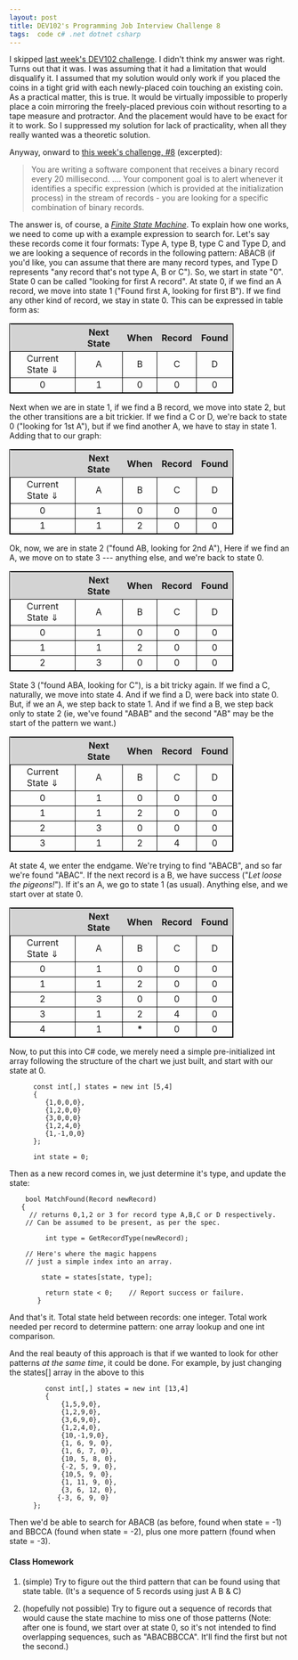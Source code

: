 ```yaml
---
layout: post
title: DEV102's Programming Job Interview Challenge 8
tags:  code c# .net dotnet csharp
---
```

<style>
td 
{ 
  text-align:center; 
  border: 1px solid black;
}
thead { background-color: lightgrey;}
th 
{
    font-weight:bold;
    
}
table 
{ 
  border: 1px solid black; 
  text-align:center; 
  width: 80%}
</style>

I skipped [last week's DEV102 challenge](http://www.dev102.com/net/a-programming-job-interview-challenge-7-coins-of-the-round-table/).   I didn't think my answer was right.  Turns out that it was. I was assuming that it had a limitation that would disqualify it.  I assumed that my solution would only work if you placed the coins in a tight grid with each newly-placed coin touching an existing coin.  As a practical matter, this is true.  It would be virtually impossible to properly place a coin mirroring the freely-placed previous coin without resorting to a tape measure and protractor.  And the placement would have to be exact for it to work.  So I suppressed my solution for lack of practicality, when all they really wanted was a theoretic solution. 

Anyway, onward to [this week's challenge, #8](http://www.dev102.com/net/a-programming-job-interview-challenge-8-a-needle-in-a-haystack/) (excerpted):

>You are writing a software component that receives a binary record every 20 millisecond. .... Your component goal is to alert whenever it identifies a specific expression (which is provided at the initialization process) in the stream of records - you are looking for a specific combination of binary records. 

The answer is, of course, a [*Finite State Machine*](http://en.wikipedia.org/wiki/Finite_State_Machine). To explain how one works, we need to come up with a example expression to search for.  Let's say these records come it four formats: Type A, type B, type C and Type D, and we are looking a sequence of records in the following pattern: ABACB (if you'd like, you can assume that there are many record types, and Type D represents "any record that's not type A, B or C").  So, we start in state "0". State 0 can be called "looking for first A record".  At state 0, if we find an A record, we move into state 1 ("Found first A, looking for first B").  If we find any other kind of record, we stay in state 0.  This can be expressed in table form as:


  | | Next State | When | Record | Found 
  -|----------|------|--------|-------
  Current State &dArr; | A | B | C | D 
  0	| 1 |	0 |	0 |	0 

Next when we are in state 1, if we find a B record, we move into state 2, but the other transitions are a bit trickier.  If we find a C or D, we're back to state 0 ("looking for 1st A"), but if we find another A, we have to stay in state 1.  Adding that to our graph:
 

| | Next State | When | Record | Found 
  -|----------|------|--------|-------
  Current State &dArr; | A | B | C | D 
  0	| 1 |	0 |	0 |	0 
  1	| 1 |	2 |	0 |	0 

Ok, now, we are in state 2 ("found AB, looking for 2nd A"), Here if we find an A, we move on to state 3 --- anything else, and we're back to state 0.
   


  | | Next State | When | Record | Found 
  -|----------|------|--------|-------
  Current State &dArr; | A | B | C | D 
  0	| 1 |	0 |	0 |	0 
  1	| 1 |	2 |	0 |	0 
  2 | 3 | 0 | 0 | 0 

State 3 ("found ABA, looking for C"), is a bit tricky again.  If we find a C, naturally, we move into state 4. And if we find a D, were back into state 0.  But, if we an A, we step back to state 1.  And if we find a B, we step back only to state 2 (ie, we've found "ABAB" and the second "AB" may be the start of the pattern we want.)
    

  | | Next State | When | Record | Found 
  -|----------|------|--------|-------
  Current State &dArr; | A | B | C | D 
  0	| 1 |	0 |	0 |	0 
  1	| 1 |	2 |	0 |	0 
  2 | 3 | 0 | 0 | 0 
  3 | 1 | 2 | 4 | 0 
   
At state 4, we enter the endgame.  We're trying to find "ABACB", and so far we're found "ABAC".  If the next record is a B, we have success ("*Let loose the pigeons!*").  If it's an A, we go to state 1 (as usual). Anything else, and we start over at state 0.
     

       
  | | Next State | When | Record | Found 
  -|----------|------|--------|-------
  Current State &dArr; | A | B | C | D 
  0	| 1 |	0 |	0 |	0 
  1	| 1 |	2 |	0 |	0 
  2 | 3 | 0 | 0 | 0 
  3 | 1 | 2 | 4 | 0 
  4 | 1 |__*__| 0 | 0 

Now, to put this into C# code, we merely need a simple pre-initialized int array following the structure of the chart we just built, and start with our state at 0.
      

          const int[,] states = new int [5,4]
          {
             {1,0,0,0},
             {1,2,0,0}
             {3,0,0,0}
             {1,2,4,0}
             {1,-1,0,0}
          };
               
          int state = 0;
  
  Then as a new record comes in, we just determine it's type, and update the state:
  
        bool MatchFound(Record newRecord)
       {
         // returns 0,1,2 or 3 for record type A,B,C or D respectively. 
        // Can be assumed to be present, as per the spec. 
        
             int type = GetRecordType(newRecord);
             
        // Here's where the magic happens
        // just a simple index into an array.
        
            state = states[state, type];
        
             return state < 0;    // Report success or failure.
           }
        
And that's it.  Total state held between records: one integer.  Total work needed per record to determine pattern: one array lookup and one int comparison. 
  
And the real beauty of this approach is that if we wanted to look for other patterns *at the same time*, it could be done. For example, by just changing the states\[\] array in the above to this
        
             const int[,] states = new int [13,4]
             {
                 {1,5,9,0},
                 {1,2,9,0},
                 {3,6,9,0},
                 {1,2,4,0},
                 {10,-1,9,0},
                 {1, 6, 9, 0},
                 {1, 6, 7, 0},
                 {10, 5, 8, 0},
                 {-2, 5, 9, 0},
                 {10,5, 9, 0},
                 {1, 11, 9, 0},
                 {3, 6, 12, 0},
                {-3, 6, 9, 0}
          };

Then we'd be able to search for ABACB (as before, found when state = -1) and BBCCA (found when state = -2), plus one more pattern (found when state = -3).

#### Class Homework

1. (simple) Try to figure out the third pattern that can be found using that state table. (It's a sequence of 5 records using just A B &amp; C)

1. (hopefully not possible)  Try to figure out a sequence of records that would cause the state machine to miss one of those patterns (Note: after one is found, we start over at state 0, so it's not intended to find overlapping sequences, such as "ABACBBCCA".  It'll find the first but not the second.)
  